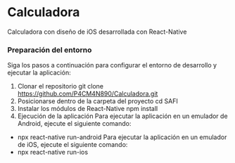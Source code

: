 # Calculadora
 Calculadora con diseño de iOS desarrollada con React-Native

### Preparación del entorno
Siga los pasos a continuación para configurar el entorno de desarrollo y ejecutar la aplicación:

1. Clonar el repositorio
 git clone https://github.com/P4CM4N890/Calculadora.git
2. Posicionarse dentro de la carpeta del proyecto
 cd SAFI
3. Instalar los módulos de React-Native
 npm install
4. Ejecución de la aplicación
 Para ejecutar la aplicación en un emulador de Android, ejecute el siguiente comando:
  - npx react-native run-android
 Para ejecutar la aplicación en un emulador de iOS, ejecute el siguiente comando:
  - npx react-native run-ios
